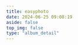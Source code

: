 ```yaml
---
title: easyphoto
date: 2024-06-25 09:08:19
aside: false
top_img: false
type: "album_detail"
---
```

